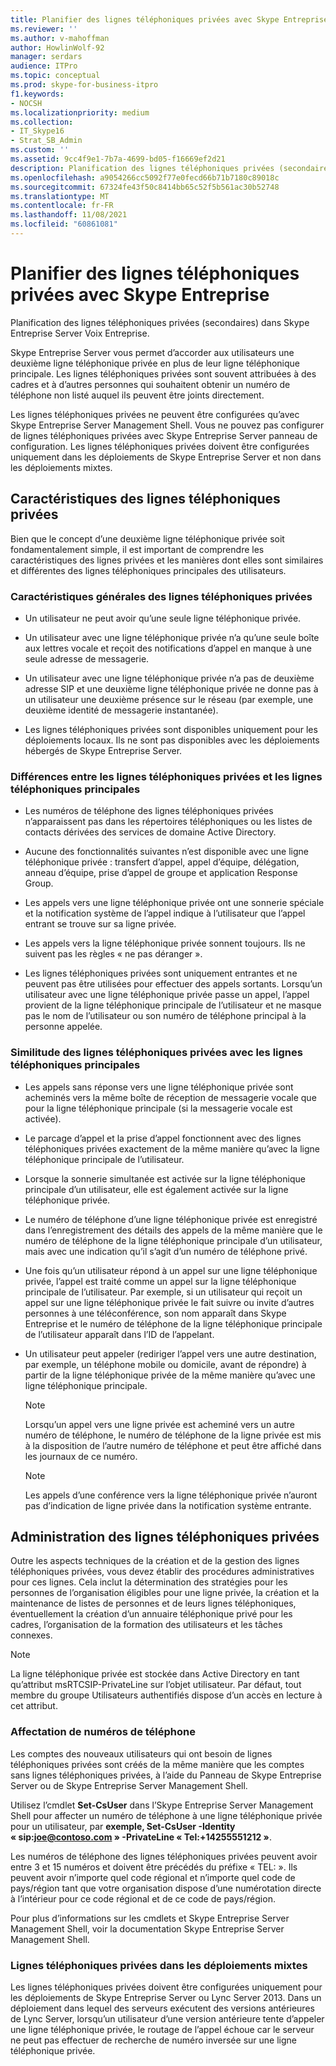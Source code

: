 ```yaml
---
title: Planifier des lignes téléphoniques privées avec Skype Entreprise
ms.reviewer: ''
ms.author: v-mahoffman
author: HowlinWolf-92
manager: serdars
audience: ITPro
ms.topic: conceptual
ms.prod: skype-for-business-itpro
f1.keywords:
- NOCSH
ms.localizationpriority: medium
ms.collection:
- IT_Skype16
- Strat_SB_Admin
ms.custom: ''
ms.assetid: 9cc4f9e1-7b7a-4699-bd05-f16669ef2d21
description: Planification des lignes téléphoniques privées (secondaires) dans Skype Entreprise Server Voix Entreprise.
ms.openlocfilehash: a9054266cc5092f77e0fecd66b71b7180c89018c
ms.sourcegitcommit: 67324fe43f50c8414bb65c52f5b561ac30b52748
ms.translationtype: MT
ms.contentlocale: fr-FR
ms.lasthandoff: 11/08/2021
ms.locfileid: "60861081"
---
```

# <a name="plan-for-private-telephone-lines-with-skype-for-business"></a>Planifier des lignes téléphoniques privées avec Skype Entreprise
 
Planification des lignes téléphoniques privées (secondaires) dans Skype Entreprise Server Voix Entreprise.
  
Skype Entreprise Server vous permet d’accorder aux utilisateurs une deuxième ligne téléphonique privée en plus de leur ligne téléphonique principale. Les lignes téléphoniques privées sont souvent attribuées à des cadres et à d’autres personnes qui souhaitent obtenir un numéro de téléphone non listé auquel ils peuvent être joints directement.
  
Les lignes téléphoniques privées ne peuvent être configurées qu’avec Skype Entreprise Server Management Shell. Vous ne pouvez pas configurer de lignes téléphoniques privées avec Skype Entreprise Server panneau de configuration. Les lignes téléphoniques privées doivent être configurées uniquement dans les déploiements de Skype Entreprise Server et non dans les déploiements mixtes.
  
## <a name="characteristics-of-private-telephone-lines"></a>Caractéristiques des lignes téléphoniques privées

Bien que le concept d’une deuxième ligne téléphonique privée soit fondamentalement simple, il est important de comprendre les caractéristiques des lignes privées et les manières dont elles sont similaires et différentes des lignes téléphoniques principales des utilisateurs.
  
### <a name="general-characteristics-of-private-telephone-lines"></a>Caractéristiques générales des lignes téléphoniques privées

- Un utilisateur ne peut avoir qu’une seule ligne téléphonique privée.
    
- Un utilisateur avec une ligne téléphonique privée n’a qu’une seule boîte aux lettres vocale et reçoit des notifications d’appel en manque à une seule adresse de messagerie.
    
- Un utilisateur avec une ligne téléphonique privée n’a pas de deuxième adresse SIP et une deuxième ligne téléphonique privée ne donne pas à un utilisateur une deuxième présence sur le réseau (par exemple, une deuxième identité de messagerie instantanée). 
    
- Les lignes téléphoniques privées sont disponibles uniquement pour les déploiements locaux. Ils ne sont pas disponibles avec les déploiements hébergés de Skype Entreprise Server.
    
### <a name="how-private-telephone-lines-differ-from-primary-telephone-lines"></a>Différences entre les lignes téléphoniques privées et les lignes téléphoniques principales

- Les numéros de téléphone des lignes téléphoniques privées n’apparaissent pas dans les répertoires téléphoniques ou les listes de contacts dérivées des services de domaine Active Directory.
    
- Aucune des fonctionnalités suivantes n’est disponible avec une ligne téléphonique privée : transfert d’appel, appel d’équipe, délégation, anneau d’équipe, prise d’appel de groupe et application Response Group.
    
- Les appels vers une ligne téléphonique privée ont une sonnerie spéciale et la notification système de l’appel indique à l’utilisateur que l’appel entrant se trouve sur sa ligne privée.
    
- Les appels vers la ligne téléphonique privée sonnent toujours. Ils ne suivent pas les règles « ne pas déranger ».
    
- Les lignes téléphoniques privées sont uniquement entrantes et ne peuvent pas être utilisées pour effectuer des appels sortants. Lorsqu’un utilisateur avec une ligne téléphonique privée passe un appel, l’appel provient de la ligne téléphonique principale de l’utilisateur et ne masque pas le nom de l’utilisateur ou son numéro de téléphone principal à la personne appelée.
    
### <a name="how-private-telephone-lines-are-similar-to-primary-telephone-lines"></a>Similitude des lignes téléphoniques privées avec les lignes téléphoniques principales

- Les appels sans réponse vers une ligne téléphonique privée sont acheminés vers la même boîte de réception de messagerie vocale que pour la ligne téléphonique principale (si la messagerie vocale est activée).
    
- Le parcage d’appel et la prise d’appel fonctionnent avec des lignes téléphoniques privées exactement de la même manière qu’avec la ligne téléphonique principale de l’utilisateur.
    
- Lorsque la sonnerie simultanée est activée sur la ligne téléphonique principale d’un utilisateur, elle est également activée sur la ligne téléphonique privée.
    
- Le numéro de téléphone d’une ligne téléphonique privée est enregistré dans l’enregistrement des détails des appels de la même manière que le numéro de téléphone de la ligne téléphonique principale d’un utilisateur, mais avec une indication qu’il s’agit d’un numéro de téléphone privé.
    
- Une fois qu’un utilisateur répond à un appel sur une ligne téléphonique privée, l’appel est traité comme un appel sur la ligne téléphonique principale de l’utilisateur. Par exemple, si un utilisateur qui reçoit un appel sur une ligne téléphonique privée le fait suivre ou invite d’autres personnes à une téléconférence, son nom apparaît dans Skype Entreprise et le numéro de téléphone de la ligne téléphonique principale de l’utilisateur apparaît dans l’ID de l’appelant.
    
- Un utilisateur peut appeler (rediriger l’appel vers une autre destination, par exemple, un téléphone mobile ou domicile, avant de répondre) à partir de la ligne téléphonique privée de la même manière qu’avec une ligne téléphonique principale. 
    
    > [!NOTE]
    > Lorsqu’un appel vers une ligne privée est acheminé vers un autre numéro de téléphone, le numéro de téléphone de la ligne privée est mis à la disposition de l’autre numéro de téléphone et peut être affiché dans les journaux de ce numéro. 
  
    > [!NOTE]
    > Les appels d’une conférence vers la  ligne téléphonique privée n’auront pas d’indication de ligne privée dans la notification système entrante.
  
## <a name="administering-private-telephone-lines"></a>Administration des lignes téléphoniques privées

Outre les aspects techniques de la création et de la gestion des lignes téléphoniques privées, vous devez établir des procédures administratives pour ces lignes. Cela inclut la détermination des stratégies pour les personnes de l’organisation éligibles pour une ligne privée, la création et la maintenance de listes de personnes et de leurs lignes téléphoniques, éventuellement la création d’un annuaire téléphonique privé pour les cadres, l’organisation de la formation des utilisateurs et les tâches connexes.
  
> [!NOTE]
> La ligne téléphonique privée est stockée dans Active Directory en tant qu’attribut msRTCSIP-PrivateLine sur l’objet utilisateur. Par défaut, tout membre du groupe Utilisateurs authentifiés dispose d’un accès en lecture à cet attribut. 
  
### <a name="assigning-telephone-numbers"></a>Affectation de numéros de téléphone

 Les comptes des nouveaux utilisateurs qui ont besoin de lignes téléphoniques privées sont créés de la même manière que les comptes sans lignes téléphoniques privées, à l’aide du Panneau de Skype Entreprise Server ou de Skype Entreprise Server Management Shell.
  
Utilisez l’cmdlet **Set-CsUser** dans l’Skype Entreprise Server Management Shell pour affecter un numéro de téléphone à une ligne téléphonique privée pour un utilisateur, par **exemple, Set-CsUser -Identity « sip:joe@contoso.com » -PrivateLine « Tel:+14255551212 »**.
  
Les numéros de téléphone des lignes téléphoniques privées peuvent avoir entre 3 et 15 numéros et doivent être précédés du préfixe « TEL: ». Ils peuvent avoir n’importe quel code régional et n’importe quel code de pays/région tant que votre organisation dispose d’une numérotation directe à l’intérieur pour ce code régional et de ce code de pays/région. 
  
Pour plus d’informations sur les cmdlets et Skype Entreprise Server Management Shell, voir la documentation Skype Entreprise Server Management Shell.
  
### <a name="private-telephone-lines-in-mixed-deployments"></a>Lignes téléphoniques privées dans les déploiements mixtes

Les lignes téléphoniques privées doivent être configurées uniquement pour les déploiements de Skype Entreprise Server ou Lync Server 2013. Dans un déploiement dans lequel des serveurs exécutent des versions antérieures de Lync Server, lorsqu’un utilisateur d’une version antérieure tente d’appeler une ligne téléphonique privée, le routage de l’appel échoue car le serveur ne peut pas effectuer de recherche de numéro inversée sur une ligne téléphonique privée.
  

